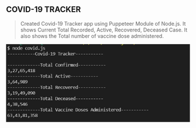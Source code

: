 ## COVID-19 TRACKER

> Created Covid-19 Tracker app using Puppeteer Module of Node.js.
> It shows Current Total Recorded, Active, Recovered, Deceased Case.
> It also shows the Total number of vaccine dose administered.

<img src="covid19tracker.jpg">